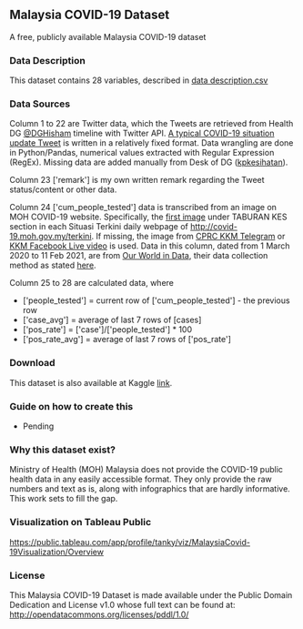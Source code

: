 ## Malaysia COVID-19 Dataset
A free, publicly available Malaysia COVID-19 dataset

### Data Description
This dataset contains 28 variables, described in [data description.csv](https://github.com/kyt4n/Malaysia-COVID-19-Dataset/blob/main/data%20description.csv)

### Data Sources
Column 1 to 22 are Twitter data, which the Tweets are retrieved from Health DG [@DGHisham](https://twitter.com/DGHisham) timeline with Twitter API. [A typical COVID-19 situation update Tweet](https://twitter.com/DGHisham/status/1379730335328444416) is written in a relatively fixed format. Data wrangling are done in Python/Pandas, numerical values extracted with Regular Expression (RegEx). Missing data are added manually from Desk of DG ([kpkesihatan](https://kpkesihatan.com/)).

Column 23 ['remark'] is my own written remark regarding the Tweet status/content or other data.

Column 24 ['cum_people_tested'] data is transcribed from an image on MOH COVID-19 website. Specifically, the [first image](http://covid-19.moh.gov.my/user/pages/02.terkini/01.2021/06.06/situasi-terkini-covid-19-di-malaysia-27062021/taburankes-all.jpg) under TABURAN KES section in each Situasi Terkini daily webpage of http://covid-19.moh.gov.my/terkini. If missing, the image from [CPRC KKM Telegram](https://t.me/s/cprckkm) or [KKM Facebook Live video](https://www.facebook.com/pg/kementeriankesihatanmalaysia/videos/) is used. Data in this column, dated from 1 March 2020 to 11 Feb 2021, are from [Our World in Data](https://github.com/owid/covid-19-data/tree/master/public/data), their data collection method as stated [here](https://ourworldindata.org/coronavirus-testing#malaysia). 

Column 25 to 28 are calculated data, where 
* ['people_tested'] = current row of ['cum_people_tested'] - the previous row
* ['case_avg'] = average of last 7 rows of [cases]
* ['pos_rate'] = ['case']/['people_tested'] * 100
* ['pos_rate_avg'] = average of last 7 rows of ['pos_rate']

### Download
This dataset is also available at Kaggle [link](https://www.kaggle.com/yeanzc/malaysia-covid19-dataset).

### Guide on how to create this
- Pending

### Why this dataset exist?
Ministry of Health (MOH) Malaysia does not provide the COVID-19 public health data in any easily accessible format. They only provide the raw numbers and text as is, along with infographics that are hardly informative. This work sets to fill the gap.

### Visualization on Tableau Public
https://public.tableau.com/app/profile/tanky/viz/MalaysiaCovid-19Visualization/Overview

### License
This Malaysia COVID-19 Dataset is made available under the Public Domain Dedication and License v1.0 whose full text can be found at: http://opendatacommons.org/licenses/pddl/1.0/

